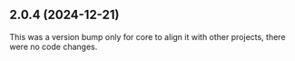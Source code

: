 ## 2.0.4 (2024-12-21)

This was a version bump only for core to align it with other projects, there were no code changes.